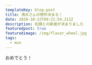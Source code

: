 ```yaml
---
templateKey: blog-post
title: 清水さんの物件決まる！
date: 2020-10-22T09:21:54.211Z
description: 松順との新居が決まりました
featuredpost: true
featuredimage: /img/flavor_wheel.jpg
tags:
  - mun
---
```

おめでとう！